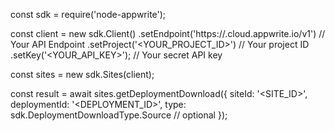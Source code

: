 const sdk = require('node-appwrite');

const client = new sdk.Client()
    .setEndpoint('https://<REGION>.cloud.appwrite.io/v1') // Your API Endpoint
    .setProject('<YOUR_PROJECT_ID>') // Your project ID
    .setKey('<YOUR_API_KEY>'); // Your secret API key

const sites = new sdk.Sites(client);

const result = await sites.getDeploymentDownload({
    siteId: '<SITE_ID>',
    deploymentId: '<DEPLOYMENT_ID>',
    type: sdk.DeploymentDownloadType.Source // optional
});

